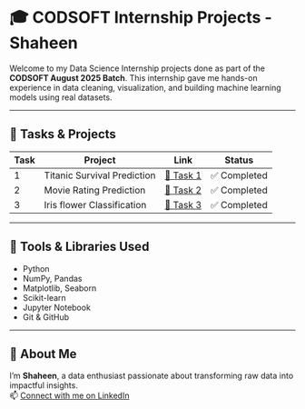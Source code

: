 # 🎓 CODSOFT Internship Projects - Shaheen

Welcome to my Data Science Internship projects done as part of the **CODSOFT August 2025 Batch**. This internship gave me hands-on experience in data cleaning, visualization, and building machine learning models using real datasets.

---

## 📂 Tasks & Projects

| Task | Project                     | Link                                                                 | Status       |
|------|-----------------------------|----------------------------------------------------------------------|--------------|
| 1    | Titanic Survival Prediction | [🔗 Task 1 ]( https://github.com/Shaheen2428/CodSoft--Internship/tree/main/Task-1-Titanic-Survival) | ✅ Completed |
| 2   | Movie Rating Prediction     | [🔗 Task 2](https://github.com/Shaheen2428/CodSoft--Internship/tree/main/Task-2-Movie-Rating%20-Prediction) | ✅ Completed |
| 3    | Iris flower Classification | [🔗 Task 3](https://github.com/Shaheen2428/CodSoft--Internship/tree/main/Task3_Iris_Classification)| ✅ Completed |


---

## 🚀 Tools & Libraries Used

- Python 
- NumPy, Pandas
- Matplotlib, Seaborn
- Scikit-learn
- Jupyter Notebook
- Git & GitHub

---

## 🙋 About Me

I’m **Shaheen**, a data enthusiast passionate about transforming raw data into impactful insights.  
📫 [Connect with me on LinkedIn](https://www.linkedin.com/in/shaheen-bano-84b873349)
